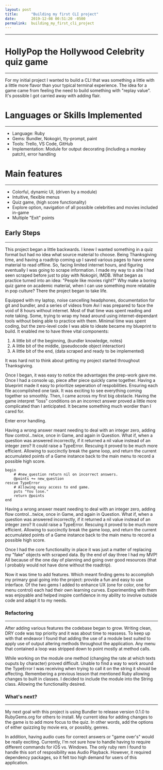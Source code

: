```yaml
---
layout: post
title:      "Building my first CLI project"
date:       2019-12-08 00:51:20 -0500
permalink:  building_my_first_cli_project
---
```


______________________________________________________________________________


# HollyPop the Hollywood Celebrity quiz game
__________________________________

For my initial project I wanted to build a CLI that was something a little with a little more flavor than your typical terminal experience. The idea for a game came from feeling the need to build something with "replay value". It's possible I got carried away with adding flair.

# Languages or Skills Implemented
__________________________________
* Language: Ruby
* Gems: Bundler, Nokogiri, tty-prompt, paint
* Tools: Trello, VS Code, GitHub
* Implementation: Module for output decorating (including a monkey patch), error handling
# Main features
__________________________________
* Colorful, dynamic UI, (driven by a module)
* Intuitive, flexible menus
* Quiz game, (high score functionality)
* Explore option, navigation of all possible celebrities and movies included in-game
* Multiple "Exit" points

## Early Steps
__________________________________
This project began a little backwards. I knew I wanted something in a quiz format but had no idea what source material to choose. Being Thanksgiving time, and having a roadtrip coming up I saved various pages to have some material to read offline. So, facing limited internet hours, and figuring eventually I was going to scrape information. I made my way to a site I had seen scraped before just to play with Nokogiri, IMDB. What began as practice turned into an idea: "People like movies right?" Why make a boring quiz game on academic material, when I can use something more relatable in pop culture? There the project began to take life.

Equipped with my laptop, noise cancelling headphones, documentation for git and bundler, and a series of videos from Avi  I was prepared to face the void of 8 hours without internet. Most of that time was spent reading and note taking. Some, trying to wrap my head around using internet-dependant tools without being able to practice with them. Minimal time was spent coding, but the zero-level code I was able to ideate became my blueprint to build. It enabled me to have three vital components:
1. A little bit of the beginning, (bundler knowledge, notes)
2. A little bit of the middle, (pseudocode object interaction)
3. A little bit of the end, (data scraped and ready to be implemented)

It was hard not to think about getting my project started throughout Thanksgiving.

Once I began, it was easy to notice the advantages the prep-work gave me. Once I had a console up, piece after piece quickly came together. Having a blueprint made it easy to prioritize seperation of respobilities. Ensuring each file accomplished one task. It was exciting to see everything coming together so smoothly. Then, I came across my first big obstacle. Having the game interpret “loss” conditions on an incorrect answer proved a little more complicated than I anticipated. It became something much wordier than I cared for.

Enter error handling.

Having a wrong answer meant needing to deal with an integer zero, adding flow control...twice, once in Game, and again in Question. What if, when a question was answered incorrectly, if it returned a nil value instead of an integer zero? It could raise a TypeError. Rescuing it proved to be much more efficient. Allowing to succinctly break the game loop, and return the current accumulated points of a Game instance back to the main menu to record a possible high score.

```
begin
    # #new_question return nil on incorrect answers.
    @points += new_question
rescue TypeError
    # Allowing easy access to end game.
    puts "You lose."
    return @points
end
```
Having a wrong answer meant needing to deal with an integer zero, adding flow control...twice, once in Game, and again in Question. What if, when a question was answered incorrectly, if it returned a nil value instead of an integer zero? It could raise a TypeError. Rescuing it proved to be much more efficient. Allowing to succinctly break the game loop, and return the current accumulated points of a Game instance back to the main menu to record a possible high score.

Once I had the core functionality in place it was just a matter of replacing my "fake" objects with scraped data. By the end of day three I had my MVP! All because of the one day of planning and going over good resources (that I probably would not have done without the roadtrip).

Now it was time to add features. Which meant finding gems to accomplish my primary goal going into the project: provide a fun and easy to use interface. Of the two gems I added to enhance UX (one for color, one for menu control) each had their own learning curves. Experimenting with them was enjoyable and helped inspire confidence in my ability to involve outside code and adapt it to my needs.

### Refactoring
__________________________
After adding various features the codebase began to grow. Writing clean, DRY code was top priority and it was about time to reassess. To keep up with that endeavor I found that adding the use of a module best suited to apply use of output altering methods throughout the application. Any menu that contained a loop was stripped down to point mostly at method calls.

While working on the module one method (changing the rate at which texts ouputs by character) proved difficult. Unable to find a way to work around the TypeError I was receiving when trying to call it on the string it should be affecting. Remembering a previous lesson that mentioned Ruby allowing changes to built in classes. I decided to include the module into the String class. Allowing the functionality desired.



### What's next?
_________________________

My next goal with this project is using Bundler to release version 0.1.0 to RubyGems.org for others to install. My current idea for adding changes to the game is to add more focus to the quiz. In other words, add the options of either quizzing by movie era, or possibly, genres.

In addition, having audio cues for correct answers or "game over's" would be really exciting. Currently, I'm not sure how to handle having to require different commands for iOS vs. Windows. The only ruby rem I found to handle this sort of resposibility was Audio Playback. However, it required dependency packages, so it felt too high demand for users of this application.
